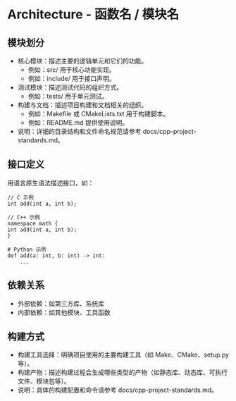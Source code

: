# Architecture - 函数名 / 模块名

## 模块划分

- 核心模块：描述主要的逻辑单元和它们的功能。
  - 例如：src/ 用于核心功能实现。
  - 例如：include/ 用于接口声明。
- 测试模块：描述测试代码的组织方式。
  - 例如：tests/ 用于单元测试。
- 构建与文档：描述项目构建和文档相关的组织。
  - 例如：Makefile 或 CMakeLists.txt 用于构建脚本。
  - 例如：README.md 提供使用说明。
- 说明：详细的目录结构和文件命名规范请参考 docs/cpp-project-standards.md。

## 接口定义
用语言原生语法描述接口，如：
```language
// C 示例
int add(int a, int b);

// C++ 示例
namespace math {
int add(int a, int b);
}

# Python 示例
def add(a: int, b: int) -> int:
    ...
```

## 依赖关系
- 外部依赖：如第三方库、系统库
- 内部依赖：如其他模块、工具函数

## 构建方式
- 构建工具选择：明确项目使用的主要构建工具（如 Make、CMake、setup.py 等）。
- 构建产物：描述构建过程会生成哪些类型的产物（如静态库、动态库、可执行文件、模块包等）。
- 说明：具体的构建配置和命令请参考 docs/cpp-project-standards.md。
